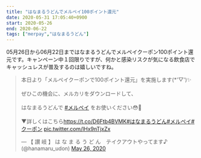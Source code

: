 ```yaml
---
title: "はなまるうどんでメルペイ100ポイント還元"
date: 2020-05-31 17:05:40+0900
start: 2020-05-26
end: 2020-06-22
tags: ["merpay","はなまるうどん"]
---
```

05月26日から06月22日まではなまるうどんでメルペイクーポン100ポイント還元です。キャンペーン中１回限りですが、何かと感染リスクが気になる飲食店でキャッシュレスが普及するのは嬉しいですね。

<blockquote class="twitter-tweet"><p lang="ja" dir="ltr">本日より「メルペイクーポンで100ポイント還元」を実施します(*&#39;▽&#39;)✨<br><br>ぜひこの機会に、メルカリをダウンロードして、<br><br>はなまるうどんで <a href="https://twitter.com/hashtag/%E3%83%A1%E3%83%AB%E3%83%9A%E3%82%A4?src=hash&amp;ref_src=twsrc%5Etfw">#メルペイ</a> をお使いください😳🌸<br><br>▼詳しくはこちら<a href="https://t.co/D6Ftb4BVMK">https://t.co/D6Ftb4BVMK</a><a href="https://twitter.com/hashtag/%E3%81%AF%E3%81%AA%E3%81%BE%E3%82%8B%E3%81%86%E3%81%A9%E3%82%93?src=hash&amp;ref_src=twsrc%5Etfw">#はなまるうどん</a><a href="https://twitter.com/hashtag/%E3%83%A1%E3%83%AB%E3%83%9A%E3%82%A4?src=hash&amp;ref_src=twsrc%5Etfw">#メルペイ</a><a href="https://twitter.com/hashtag/%E3%82%AF%E3%83%BC%E3%83%9D%E3%83%B3?src=hash&amp;ref_src=twsrc%5Etfw">#クーポン</a> <a href="https://t.co/lHx9nTjxZx">pic.twitter.com/lHx9nTjxZx</a></p>&mdash; 【 讃 岐 】 は な ま る う ど ん　テイクアウトやってます♪ (@hanamaru_udon) <a href="https://twitter.com/hanamaru_udon/status/1265115220479037440?ref_src=twsrc%5Etfw">May 26, 2020</a></blockquote> <script async src="https://platform.twitter.com/widgets.js" charset="utf-8"></script>
